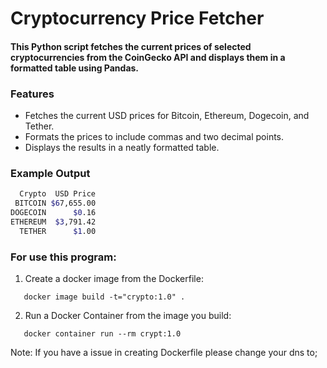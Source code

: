 # Cryptocurrency Price Fetcher
#### This Python script fetches the current prices of selected cryptocurrencies from the CoinGecko API and displays them in a formatted table using Pandas.
### Features
- Fetches the current USD prices for Bitcoin, Ethereum, Dogecoin, and Tether.
- Formats the prices to include commas and two decimal points.
- Displays the results in a neatly formatted table.

### Example Output
```bash
  Crypto  USD Price
 BITCOIN $67,655.00
DOGECOIN      $0.16
ETHEREUM  $3,791.42
  TETHER      $1.00

```
### For use this program:
1. Create a docker image from the Dockerfile:
```
   docker image build -t="crypto:1.0" .
```
2. Run a Docker Container from the image you build: 
```
   docker container run --rm crypt:1.0
```
Note:
If you have a issue in creating Dockerfile please change your dns to;
